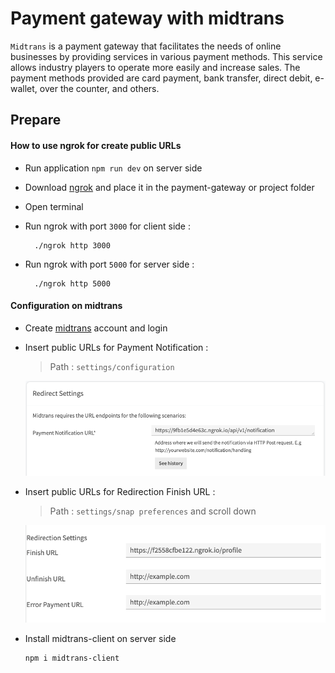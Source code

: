 # Payment gateway with midtrans

`Midtrans` is a payment gateway that facilitates the needs of online businesses by providing services in various payment methods. This service allows industry players to operate more easily and increase sales. The payment methods provided are card payment, bank transfer, direct debit, e-wallet, over the counter, and others.

## Prepare

#### How to use ngrok for create public URLs

- Run application `npm run dev` on server side

- Download [ngrok](https://ngrok.com/) and place it in the payment-gateway or project folder

- Open terminal

* Run ngrok with port `3000` for client side :

  ```text
    ./ngrok http 3000
  ```

* Run ngrok with port `5000` for server side :

  ```text
    ./ngrok http 5000
  ```

#### Configuration on midtrans

- Create [midtrans](https://midtrans.com/) account and login

* Insert public URLs for Payment Notification :

  > Path : `settings/configuration`

  ![alt text](./notification.png "Payment Notification")

* Insert public URLs for Redirection Finish URL :

  > Path : `settings/snap preferences` and scroll down

  ![alt text](./finish.png "Redirection Finish URL")

* Install midtrans-client on server side

  ```text
  npm i midtrans-client
  ```
